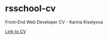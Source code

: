 # rsschool-cv
Front-End Web Developer CV - Karina Kiselyova

[Link to CV](https://Kimi-Toshiko.github.io/rsschool-cv/cv)